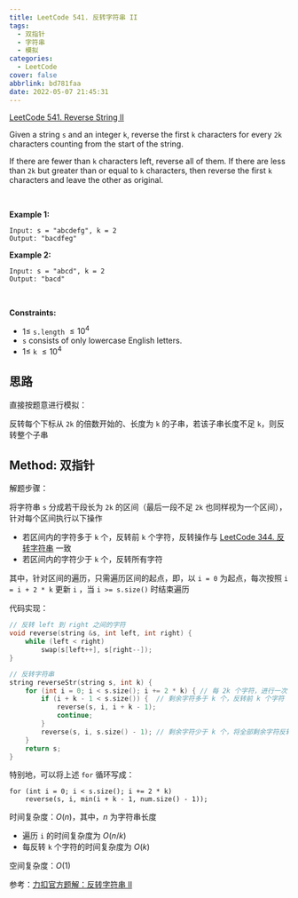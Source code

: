 ```yaml
---
title: LeetCode 541. 反转字符串 II
tags:
  - 双指针
  - 字符串
  - 模拟
categories:
  - LeetCode
cover: false
abbrlink: bd781faa
date: 2022-05-07 21:45:31
---
```


[LeetCode 541. Reverse String II](https://leetcode-cn.com/problems/reverse-string-ii/)


Given a string `s` and an integer `k`, reverse the first `k` characters for every `2k` characters counting from the start of the string.

If there are fewer than `k` characters left, reverse all of them. If there are less than `2k` but greater than or equal to `k` characters, then reverse the first `k` characters and leave the other as original.

 

**Example 1:**

    Input: s = "abcdefg", k = 2
    Output: "bacdfeg"


**Example 2:**

    Input: s = "abcd", k = 2
    Output: "bacd"
 

**Constraints:**

 - $1 \le$ `s.length` $\le 10^4$
 - `s` consists of only lowercase English letters.
 - $1 \le$ `k` $\le 10^4$


## 思路

直接按题意进行模拟：

反转每个下标从 `2k` 的倍数开始的、长度为 `k` 的子串，若该子串长度不足 `k`，则反转整个子串

## Method: 双指针

解题步骤：

将字符串 `s` 分成若干段长为 `2k` 的区间（最后一段不足 `2k` 也同样视为一个区间），针对每个区间执行以下操作
 - 若区间内的字符多于 `k` 个，反转前 `k` 个字符，反转操作与 [LeetCode 344. 反转字符串](https://jiankychen.github.io/posts/d9baf118/) 一致
 - 若区间内的字符少于 `k` 个，反转所有字符

其中，针对区间的遍历，只需遍历区间的起点，即，以 `i = 0` 为起点，每次按照 `i = i + 2 * k` 更新 `i` ，当 `i >= s.size()` 时结束遍历

代码实现：

```cpp
// 反转 left 到 right 之间的字符
void reverse(string &s, int left, int right) {
    while (left < right)
        swap(s[left++], s[right--]);
}

// 反转字符串
string reverseStr(string s, int k) {
    for (int i = 0; i < s.size(); i += 2 * k) { // 每 2k 个字符，进行一次 前 k 个字符的反转
        if (i + k - 1 < s.size()) {  // 剩余字符多于 k 个，反转前 k 个字符
            reverse(s, i, i + k - 1);
            continue;
        }
        reverse(s, i, s.size() - 1); // 剩余字符少于 k 个，将全部剩余字符反转
    }
    return s;
}
```

特别地，可以将上述 `for` 循环写成：

    for (int i = 0; i < s.size(); i += 2 * k)
        reverse(s, i, min(i + k - 1, num.size() - 1));



时间复杂度：$O(n)$，其中，$n$ 为字符串长度
 - 遍历 `i` 的时间复杂度为 $O(n / k)$
 - 每反转 `k` 个字符的时间复杂度为 $O(k)$

空间复杂度：$O(1)$


参考：[力扣官方题解：反转字符串 II](https://leetcode-cn.com/problems/reverse-string-ii/solution/fan-zhuan-zi-fu-chuan-ii-by-leetcode-sol-ua7s/)